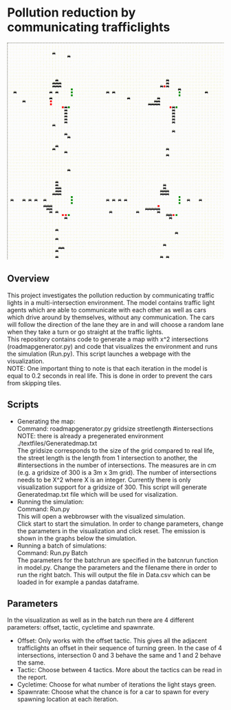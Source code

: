 # Pollution reduction by communicating trafficlights
![Gif of environment](Images/intersection.gif)

## Overview
This project investigates the pollution reduction by communicating traffic lights in a multi-intersection environment.
The model contains traffic light agents which are able to communicate with each other as well as cars which drive
around by themselves, without any communication. The cars will follow the direction of the lane they are in and will
choose a random lane when they take a turn or go straight at the traffic lights.  <br/> 
This repository contains code to generate a map with x^2 intersections (roadmapgenerator.py) and code that
 visualizes the environment and runs the simulation (Run.py). This script launches a webpage with 
 the visualization.
<br/> 
NOTE: One important thing to note is that each iteration in the model is equal to 0.2 seconds in real life.
This is done in order to prevent the cars from skipping tiles.
## Scripts
- Generating the map: <br/> 
Command: roadmapgenerator.py gridsize streetlength #intersections <br/> 
NOTE: there is already a pregenerated environment ./textfiles/Generatedmap.txt<br/>
The gridsize corresponds to the size of the grid compared to real life, the street length is the length from 1
intersection to another, the #intersections in the number of intersections. 
The measures are in cm (e.g. a gridsize of 300 is a 3m x 3m grid). The number of intersections needs to be X^2 
where X is an integer. Currently there is only visualization support for a gridsize of 300. This script will generate 
Generatedmap.txt file which will be used for visalization.
- Running the simulation: <br/> 
Command: Run.py<br/> 
This will open a webbrowser with the visualized simulation.<br/> 
Click start to start the simulation. In order to change parameters,
change the parameters in the visualization and click reset. 
The emission is shown in the graphs below the simulation. 
- Running a batch of simulations: <br/>
Command: Run.py Batch<br/>
The parameters for the batchrun are specified in the batcnrun function in model.py. Change the parameters 
and the filename there in order to run the right batch. This will output the file in Data.csv which can be
loaded in for example a pandas dataframe.
## Parameters
In the visualization as well as in the batch run there are 4 different parameters: 
offset, tactic, cycletime and spawnrate.<br/>
- Offset: Only works with the offset tactic. This gives all the adjacent trafficlights an offset in their 
sequence of turning green. In the case of 4 intersections, intersection 0 and 3 behave the same and 1 and 2 
behave the same.
- Tactic: Choose between 4 tactics. More about the tactics can be read in the report.
- Cycletime: Choose for what number of iterations the light stays green.
- Spawnrate: Choose what the chance is for a car to spawn for every spawning location at each iteration. 